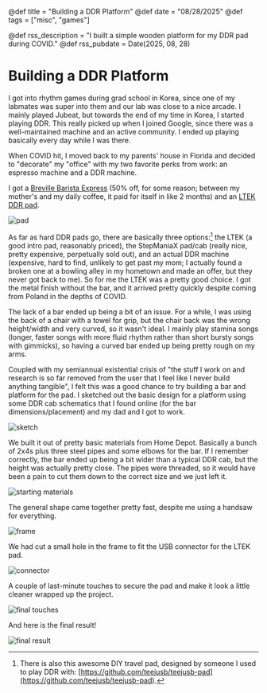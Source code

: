 @def title = "Building a DDR Platform"
@def date = "08/28/2025"
@def tags = ["misc", "games"]

@def rss_description = "I built a simple wooden platform for my DDR pad during COVID."
@def rss_pubdate = Date(2025, 08, 28)

# Building a DDR Platform

I got into rhythm games during grad school in Korea, since one of my labmates was super into them and our lab was close to a nice arcade. I mainly played Jubeat, but towards the end of my time in Korea, I started playing DDR. This really picked up when I joined Google, since there was a well-maintained machine and an active community. I ended up playing basically every day while I was there.

When COVID hit, I moved back to my parents' house in Florida and decided to "decorate" my "office" with my two favorite perks from work: an espresso machine and a DDR machine. 

I got a [Breville Barista Express](https://www.breville.com/en-us/product/bes870) (50% off, for some reason; between my mother's and my daily coffee, it paid for itself in like 2 months) and an [LTEK DDR pad](https://www.iamats.com/shop/dance-mat-ltek-prime/).

![pad](/assets/ddr-pad-post/pad.jpg)

As far as hard DDR pads go, there are basically three options:[^1] the LTEK (a good intro pad, reasonably priced), the StepManiaX pad/cab (really nice, pretty expensive, perpetually sold out), and an actual DDR machine (expensive, hard to find, unlikely to get past my mom; I actually found a broken one at a bowling alley in my hometown and made an offer, but they never got back to me). So for me the LTEK was a pretty good choice. I got the metal finish without the bar, and it arrived pretty quickly despite coming from Poland in the depths of COVID.

The lack of a bar ended up being a bit of an issue. For a while, I was using the back of a chair with a towel for grip, but the chair back was the wrong height/width and very curved, so it wasn't ideal. I mainly play stamina songs (longer, faster songs with more fluid rhythm rather than short bursty songs with gimmicks), so having a curved bar ended up being pretty rough on my arms.

Coupled with my semiannual existential crisis of "the stuff I work on and research is so far removed from the user that I feel like I never build anything tangible", I felt this was a good chance to try building a bar and platform for the pad. I sketched out the basic design for a platform using some DDR cab schematics that I found online (for the bar dimensions/placement) and my dad and I got to work.

![sketch](/assets/ddr-pad-post/sketch.jpg)

We built it out of pretty basic materials from Home Depot. Basically a bunch of 2x4s plus three steel pipes and some elbows for the bar. If I remember correctly, the bar ended up being a bit wider than a typical DDR cab, but the height was actually pretty close. The pipes were threaded, so it would have been a pain to cut them down to the correct size and we just left it.

![starting materials](/assets/ddr-pad-post/materials_2.jpg)

The general shape came together pretty fast, despite me using a handsaw for everything.

![frame](/assets/ddr-pad-post/materials_9.jpg)

We had cut a small hole in the frame to fit the USB connector for the LTEK pad.

![connector](/assets/ddr-pad-post/materials_8.jpg)

A couple of last-minute touches to secure the pad and make it look a little cleaner wrapped up the project.

![final touches](/assets/ddr-pad-post/materials_11.jpg)

And here is the final result!

![final result](/assets/ddr-pad-post/materials_12.jpg)

[^1]: There is also this awesome DIY travel pad, designed by someone I used to play DDR with: [https://github.com/teejusb/teejusb-pad](https://github.com/teejusb/teejusb-pad).